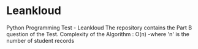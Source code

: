 # Leankloud
Python Programming Test - Leankloud
The repository contains the Part B question of the Test.
Complexity of the Algorithm : O(n)
        -where 'n' is the number of student records
